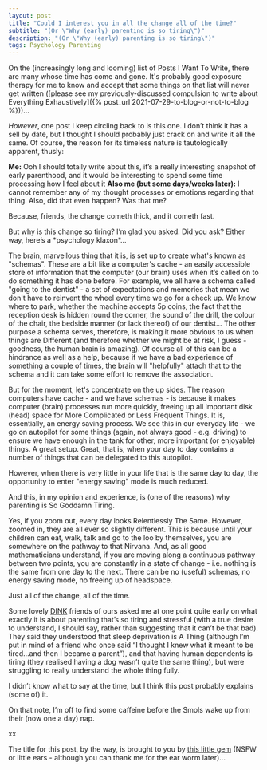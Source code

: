 ```yaml
---
layout: post
title: "Could I interest you in all the change all of the time?"
subtitle: "(Or \"Why (early) parenting is so tiring\")"
description: "(Or \"Why (early) parenting is so tiring\")"
tags: Psychology Parenting
---
```


On the (increasingly long and looming) list of Posts I Want To Write, there are many whose time has come and gone. It's probably good exposure therapy for me to know and accept that some things on that list will never get written ([please see my previously-discussed compulsion to write about Everything Exhaustively]({% post_url 2021-07-29-to-blog-or-not-to-blog %}))...

*However*, one post I keep circling back to is this one. I don’t think it has a sell by date, but I thought I should probably just crack on and write it all the same.  Of course, the reason for its timeless nature is tautologically apparent, thusly:

**Me:** Ooh I should totally write about this, it’s a really interesting snapshot of early parenthood, and it would be interesting to spend some time processing how I feel about it
**Also me (but some days/weeks later):** I cannot remember any of my thought processes or emotions regarding that thing.  Also, did that even happen?  Was that me?

Because, friends, the change cometh thick, and it cometh fast.

But why is this change so tiring?  I’m glad you asked.  Did you ask?  Either way, here’s a \*psychology klaxon\*...

The brain, marvellous thing that it is, is set up to create what's known as "schemas". These are a bit like a computer's cache - an easily accessible store of information that the computer (our brain) uses when it’s called on to do something it has done before.  For example, we all have a schema called "going to the dentist" - a set of expectations and memories that mean we don't have to reinvent the wheel every time we go for a check up.  We know where to park, whether the machine accepts 5p coins, the fact that the reception desk is hidden round the corner, the sound of the drill, the colour of the chair, the bedside manner (or lack thereof) of our dentist...  The other purpose a schema serves, therefore, is making it more obvious to us when things are Different (and therefore whether we might be at risk, I guess - goodness, the human brain is amazing).  Of course all of this can be a hindrance as well as a help, because if we have a bad experience of something a couple of times, the brain will "helpfully" attach that to the schema and it can take some effort to remove the association.

But for the moment, let's concentrate on the up sides. The reason computers have cache - and we have schemas - is because it makes computer (brain) processes run more quickly, freeing up all important disk (head) space for More Complicated or Less Frequent Things. It is, essentially, an energy saving process. We see this in our everyday life - we go on autopilot for some things (again, not always good - e.g. driving) to ensure we have enough in the tank for other, more important (or enjoyable) things. A great setup. Great, that is, when your day to day contains a number of things that can be delegated to this autopilot.

However, when there is very little in your life that is the same day to day, the opportunity to enter "energy saving" mode is much reduced.

And this, in my opinion and experience, is (one of the reasons) why parenting is So Goddamn Tiring.

Yes, if you zoom out, every day looks Relentlessly The Same. However, zoomed in, they are all ever so slightly different.  This is because until your children can eat, walk, talk and go to the loo by themselves, you are somewhere on the pathway to that Nirvana. And, as all good mathematicians understand, if you are moving along a continuous pathway between two points, you are constantly in a state of change - i.e. nothing is the same from one day to the next.  There can be no (useful) schemas, no energy saving mode, no freeing up of headspace.

Just all of the change, all of the time.

Some lovely [DINK](https://en.wikipedia.org/wiki/DINK) friends of ours asked me at one point quite early on what exactly it is about parenting that’s so tiring and stressful (with a true desire to understand, I should say, rather than suggesting that it can’t be that bad).  They said they understood that sleep deprivation is A Thing (although I’m put in mind of a friend who once said “I thought I knew what it meant to be tired…and then I became a parent”), and that having human dependents is tiring (they realised having a dog wasn’t quite the same thing), but were struggling to really understand the whole thing fully.

I didn’t know what to say at the time, but I think this post probably explains (some of) it.

On that note, I’m off to find some caffeine before the Smols wake up from their (now one a day) nap.

xx

The title for this post, by the way, is brought to you by [this little gem](https://www.youtube.com/watch?v=k1BneeJTDcU) (NSFW or little ears - although you can thank me for the ear worm later)...
